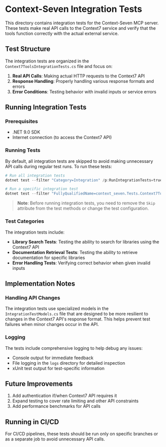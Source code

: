 # Context-Seven Integration Tests

This directory contains integration tests for the Context-Seven MCP server. These tests make real API calls to the Context7 service and verify that the tools function correctly with the actual external service.

## Test Structure

The integration tests are organized in the `Context7ToolsIntegrationTests.cs` file and focus on:

1. **Real API Calls**: Making actual HTTP requests to the Context7 API
2. **Response Handling**: Properly handling various response formats and errors
3. **Error Conditions**: Testing behavior with invalid inputs or service errors

## Running Integration Tests

### Prerequisites

- .NET 9.0 SDK
- Internet connection (to access the Context7 API)

### Running Tests

By default, all integration tests are skipped to avoid making unnecessary API calls during regular test runs. To run these tests:

```powershell
# Run all integration tests
dotnet test --filter "Category=Integration" /p:RunIntegrationTests=true

# Run a specific integration test
dotnet test --filter "FullyQualifiedName=context_seven.Tests.Context7ToolsIntegrationTests.ResolveLibraryId_WithRealApi_HandlesNonExistentLibrary"
```

> **Note**: Before running integration tests, you need to remove the `Skip` attribute from the test methods or change the test configuration.

### Test Categories

The integration tests include:

- **Library Search Tests**: Testing the ability to search for libraries using the Context7 API
- **Documentation Retrieval Tests**: Testing the ability to retrieve documentation for specific libraries
- **Error Handling Tests**: Verifying correct behavior when given invalid inputs

## Implementation Notes

### Handling API Changes

The integration tests use specialized models in the `IntegrationTestModels.cs` file that are designed to be more resilient to changes in the Context7 API's response format. This helps prevent test failures when minor changes occur in the API.

### Logging

The tests include comprehensive logging to help debug any issues:

- Console output for immediate feedback
- File logging in the `logs` directory for detailed inspection
- xUnit test output for test-specific information

## Future Improvements

1. Add authentication if/when Context7 API requires it
2. Expand testing to cover rate limiting and other API constraints
3. Add performance benchmarks for API calls

## Running in CI/CD

For CI/CD pipelines, these tests should be run only on specific branches or as a separate job to avoid unnecessary API calls.
